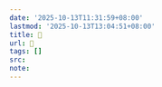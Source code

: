 ```yaml
---
date: '2025-10-13T11:31:59+08:00'
lastmod: '2025-10-13T13:04:51+08:00'
title: 󰫖
url: 󰫖
tags: []
src:
note:
---
```

